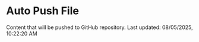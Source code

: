 # Auto Push File

Content that will be pushed to GitHub repository.
Last updated: 08/05/2025, 10:22:20 AM